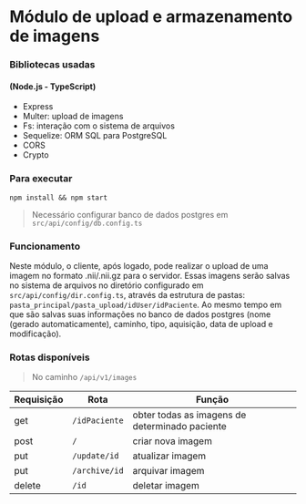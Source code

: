 # Módulo de upload e armazenamento de imagens

### Bibliotecas usadas
#### (Node.js - TypeScript)
- Express
- Multer: upload de imagens
- Fs: interação com o sistema de arquivos
- Sequelize: ORM SQL para PostgreSQL
- CORS
- Crypto

### Para executar
```
npm install && npm start
``` 

> Necessário configurar banco de dados postgres em ```src/api/config/db.config.ts```

### Funcionamento
Neste módulo, o cliente, após logado, pode realizar o upload de uma imagem no formato .nii/.nii.gz para o servidor. Essas imagens serão salvas no sistema de arquivos no diretório configurado em ```src/api/config/dir.config.ts```, através da estrutura de pastas: ```pasta_principal/pasta_upload/idUser/idPaciente```. Ao mesmo tempo em que são salvas suas informações no banco de dados postgres (nome (gerado automaticamente), caminho, tipo, aquisição, data de upload e modificação).

### Rotas disponíveis
> No caminho `/api/v1/images`

Requisição | Rota | Função
--------- | ------ | ------
get | `/idPaciente` | obter todas as imagens de determinado paciente
post | `/` | criar nova imagem
put | `/update/id` | atualizar imagem
put | `/archive/id` | arquivar imagem
delete | `/id` | deletar imagem
